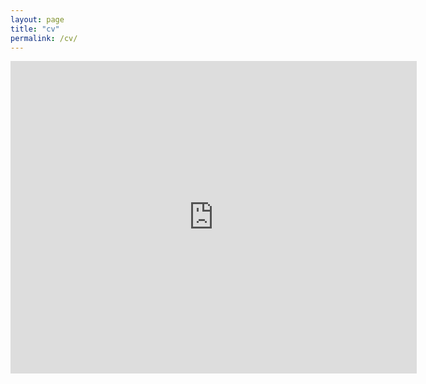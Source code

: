 ```yaml
---
layout: page
title: "cv"
permalink: /cv/
---
```


<embed src="https://drive.google.com/viewerng/
viewer?embedded=true&url=http://courtneyannjimenez.github.io/docs/CV_Jimenez.pdf" width="650" height="500">
